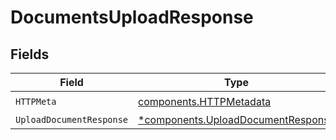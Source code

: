 # DocumentsUploadResponse


## Fields

| Field                                                                                   | Type                                                                                    | Required                                                                                | Description                                                                             |
| --------------------------------------------------------------------------------------- | --------------------------------------------------------------------------------------- | --------------------------------------------------------------------------------------- | --------------------------------------------------------------------------------------- |
| `HTTPMeta`                                                                              | [components.HTTPMetadata](../../models/components/httpmetadata.md)                      | :heavy_check_mark:                                                                      | N/A                                                                                     |
| `UploadDocumentResponse`                                                                | [*components.UploadDocumentResponse](../../models/components/uploaddocumentresponse.md) | :heavy_minus_sign:                                                                      | N/A                                                                                     |